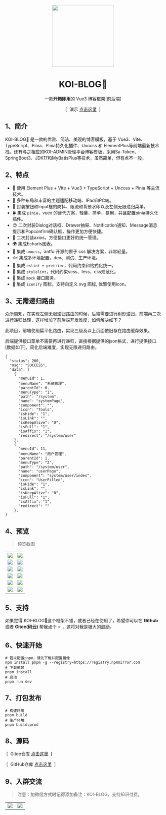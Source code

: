 <p align="center">
  <img src="https://pic4.zhimg.com/v2-702a23ebb518199355099df77a3cfe07_b.webp" width="200" height="200" />
</p>

<h1 align="center">KOI-BLOG🌻</h1>

<p align="center">一款<b>开箱即用</b>的 Vue3 博客框架[前后端]</p>

<p align="center">
  <span>&nbsp;[&nbsp;</span>
  演示
  <a href="http://39.107.143.109:8188" target="_blank">点击这里</a>
  <span>&nbsp;]&nbsp;</span>
<p>

## 1、简介

KOI-BLOG🌻 是一款的优雅、简洁、美观的博客模板，基于 Vue3、Vite、TypeScript、Pinia、Pinia持久化插件、Unocss 和 ElementPlus等前端最新技术栈。还有与之相应的KOI-ADMIN管理平台博客模版，采用Sa-Token、SpringBoot3、JDK17和MyBatisPlus等技术，虽然简单，但有点不一般。

## 2、特点

- 🎯 使用 Element Plus + Vite + Vue3 + TypeScript + Uncoss + Pinia 等主流技术。
- 🍊 多种布局和丰富的主题适配移动端、IPad和PC端。
- 🎃 封装按钮和Input框的防抖、限流和背景水印以及左侧无限递归菜单。
- 🍀 集成 `pinia`，vuex 的替代方案，轻量、简单、易用，并且配置pinia持久化插件。
- 😍 二次封装Dialog对话框、Drawer抽屉、Notification通知、Message消息提示和Popconfirm确认框，操作更加方便快捷。
- 🍓 二次封装axios，方便接口更好的统一管理。
- 🌍 集成Echarts图表。
- 🌈 集成 `unocss`，antfu 开源的原子 css 解决方案，非常轻量。
- 🐟 集成多环境配置，dev、测试、生产环境。
- 🌼 集成 `eslint + prettier`，代码约束和格式化统一。
- 🌻 集成 `stylelint`，代码约束scss、less、css规范化。
- 👻 集成 `mock` 接口服务。
- 🏡 集成 `iconify` 图标，支持自定义 svg 图标, 优雅使用icon。

## 3、无需递归路由

众所周知，在实现左侧无限递归路由的时候，后端需要进行树形递归，前端再二次进行递归处理，这样增加了前后端开发难度，如何解决如下？

此项目，前端使用扁平化路由，实现三级及以上页面依旧存在路由缓存效果。

后端提供接口菜单不需要再进行递归，直接根据提供的json格式，进行提供接口[数据如下]，简化后端难度，实现无限递归路由。

```properties
{
  "status": 200,
  "msg": "SUCCESS",
  "data": [
    {
      "menuId": 1,
      "menuName": "系统管理",
      "parentId": 0,
      "menuType": "1",
      "path": "/system",
      "name": "systemPage",
      "component": "",
      "icon": "Tools",
      "isHide": "1",
      "isLink": "",
      "isKeepAlive": "0",
      "isFull": "1",
      "isAffix": "1",
      "redirect": "/system/user"
    },
    {
      "menuId": 11,
      "menuName": "用户管理",
      "parentId": 1,
      "menuType": "2",
      "path": "/system/user",
      "name": "userPage",
      "component": "system/user/index",
      "icon": "UserFilled",
      "isHide": "1",
      "isLink": "",
      "isKeepAlive": "0",
      "isFull": "1",
      "isAffix": "1",
      "redirect": ""
    },
}
```

## 4、预览

> 预览截图

<table>
  <tr>
    <td><img src="https://i.postimg.cc/hvrYrgqr/BLOG-1.png" /></td>
    <td><img src="https://i.postimg.cc/d1GphrHg/BLOG-2.png" /></td>
  </tr>
  <tr>
    <td><img src="https://i.postimg.cc/0NMLqLpk/BLOG-3.png" /></td>
    <td><img src="https://i.postimg.cc/yNM26vPF/BLOG-4.png" /></td>
  </tr>
  <tr>
    <td><img src="https://i.postimg.cc/sxy87xbx/BLOG-5.png" /></td>
    <td><img src="https://i.postimg.cc/05dhxGJw/BLOG-6.png" /></td>
  </tr>
  <tr>
    <td><img src="https://i.postimg.cc/65WgQ7d1/BLOG-7.png" /></td>
    <td><img src="https://i.postimg.cc/nhMWv6S4/BLOG-8.png" /></td>
  </tr>
  <tr>
    <td><img src="https://i.postimg.cc/vH0jxQh8/BLOG-9.png" /></td>
    <td><img src="https://i.postimg.cc/dVXxn4gz/BLOG-10.png" /></td>
  </tr>
  <tr>
    <td><img src="https://i.postimg.cc/7L2QRSkb/BLOG-11.png" /></td>
    <td><img src="https://i.postimg.cc/vBwSwDYh/BLOG-12.png" /></td>
  </tr>
</table>


## 5、支持

如果觉得 KOI-BLOG🌻这个框架不错，或者已经在使用了，希望你可以在 **Github** 或者 **Gitee(码云)** 帮我点个 ⭐ ，这将对我是极大的鼓励。

## 6、快速开始

```properties
# 若未配置pnpm，请先下载并配置镜像
npm install pnpm -g --registry=https://registry.npmmirror.com
# 下载依赖
pnpm install
# 启动
pnpm run dev
```

## 7、打包发布

```properties
# 构建环境
pnpm build
# 生产环境
pnpm build:prod
```

## 8、源码

<p align="left">
  <span>&nbsp;[&nbsp;</span>
  Gitee仓库
  <a href="https://gitee.com/BigCatHome/koi-blog-ui" target="_blank">点击这里</a>
  <span>&nbsp;]&nbsp;</span>
<p>
<p align="left">
  <span>&nbsp;[&nbsp;</span>
  GitHub仓库
  <a href="https://gitee.com/BigCatHome/koi-blog-ui" target="_blank">点击这里</a>
  <span>&nbsp;]&nbsp;</span>
<p>


## 9、入群交流

> 注意：加微信方式时记得添加备注：KOI-BLOG，支持知识付费。

<table>
    <tr>
        <td><img src="https://i.postimg.cc/RZGmHcMv/9.jpg"/></td>
        <td><img src="https://i.postimg.cc/Dw7F0C3C/10.jpg"/></td>
    </tr>
</table>


